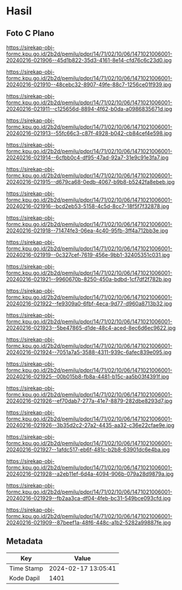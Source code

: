 # Hasil

## Foto C Plano

https://sirekap-obj-formc.kpu.go.id/2b2d/pemilu/pdpr/14/71/02/10/06/1471021006001-20240216-021906--45d1b822-35d3-4161-8e14-cfd76c6c23d0.jpg

https://sirekap-obj-formc.kpu.go.id/2b2d/pemilu/pdpr/14/71/02/10/06/1471021006001-20240216-021910--48cebc32-8907-49fe-88c7-1256ce01f939.jpg

https://sirekap-obj-formc.kpu.go.id/2b2d/pemilu/pdpr/14/71/02/10/06/1471021006001-20240216-021911--c125656d-8894-4f62-b0da-a0986835671d.jpg

https://sirekap-obj-formc.kpu.go.id/2b2d/pemilu/pdpr/14/71/02/10/06/1471021006001-20240216-021913--55fc66c3-c87f-4928-b042-cb84cef4e598.jpg

https://sirekap-obj-formc.kpu.go.id/2b2d/pemilu/pdpr/14/71/02/10/06/1471021006001-20240216-021914--6cfbb0c4-df95-47ad-92a7-31e9c91e3fa7.jpg

https://sirekap-obj-formc.kpu.go.id/2b2d/pemilu/pdpr/14/71/02/10/06/1471021006001-20240216-021915--d679ca68-0edb-4067-b9b8-b5242fa8ebeb.jpg

https://sirekap-obj-formc.kpu.go.id/2b2d/pemilu/pdpr/14/71/02/10/06/1471021006001-20240216-021916--bcd2eb53-5158-4c5d-8cc7-18f5f7f32878.jpg

https://sirekap-obj-formc.kpu.go.id/2b2d/pemilu/pdpr/14/71/02/10/06/1471021006001-20240216-021918--71474fe3-06ea-4c40-95fb-3ff4a712bb3e.jpg

https://sirekap-obj-formc.kpu.go.id/2b2d/pemilu/pdpr/14/71/02/10/06/1471021006001-20240216-021919--0c327cef-7619-456e-9bb1-32405351c031.jpg

https://sirekap-obj-formc.kpu.go.id/2b2d/pemilu/pdpr/14/71/02/10/06/1471021006001-20240216-021921--9960670b-8250-450a-bdbd-1cf7df2f782b.jpg

https://sirekap-obj-formc.kpu.go.id/2b2d/pemilu/pdpr/14/71/02/10/06/1471021006001-20240216-021922--fe9309a0-6fbf-4eca-9d77-d960a8713b32.jpg

https://sirekap-obj-formc.kpu.go.id/2b2d/pemilu/pdpr/14/71/02/10/06/1471021006001-20240216-021923--5be47865-d1de-48c4-aced-8ec6d6ec9622.jpg

https://sirekap-obj-formc.kpu.go.id/2b2d/pemilu/pdpr/14/71/02/10/06/1471021006001-20240216-021924--7051a7a5-3588-4311-939c-6afec839e095.jpg

https://sirekap-obj-formc.kpu.go.id/2b2d/pemilu/pdpr/14/71/02/10/06/1471021006001-20240216-021925--00b015b8-fb8a-4481-b15c-aa5b03f4391f.jpg

https://sirekap-obj-formc.kpu.go.id/2b2d/pemilu/pdpr/14/71/02/10/06/1471021006001-20240216-021926--ef70dab7-277a-41e7-8879-282dbe8293d7.jpg

https://sirekap-obj-formc.kpu.go.id/2b2d/pemilu/pdpr/14/71/02/10/06/1471021006001-20240216-021926--3b35d2c2-27a2-4435-aa32-c36e22cfae9e.jpg

https://sirekap-obj-formc.kpu.go.id/2b2d/pemilu/pdpr/14/71/02/10/06/1471021006001-20240216-021927--1afdc517-eb6f-481c-b2b8-63901dc6e4ba.jpg

https://sirekap-obj-formc.kpu.go.id/2b2d/pemilu/pdpr/14/71/02/10/06/1471021006001-20240216-021928--a2eb11ef-6d4a-4094-906b-079a28d9879a.jpg

https://sirekap-obj-formc.kpu.go.id/2b2d/pemilu/pdpr/14/71/02/10/06/1471021006001-20240216-021929--fb2aa3ca-df04-4feb-bc31-549bce093cfd.jpg

https://sirekap-obj-formc.kpu.go.id/2b2d/pemilu/pdpr/14/71/02/10/06/1471021006001-20240216-021909--87beef1a-48f6-448c-a1b2-5282a99887fe.jpg


## Metadata

| Key        | Value               |
| ---------- | ------------------- |
| Time Stamp | 2024-02-17 13:05:41 |
| Kode Dapil | 1401                |



